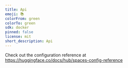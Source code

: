 ```yaml
---
title: Api
emoji: 📚
colorFrom: green
colorTo: green
sdk: docker
pinned: false
license: mit
short_description: Api
---
```


Check out the configuration reference at https://huggingface.co/docs/hub/spaces-config-reference